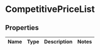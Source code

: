 
# CompetitivePriceList

## Properties
Name | Type | Description | Notes
------------ | ------------- | ------------- | -------------



